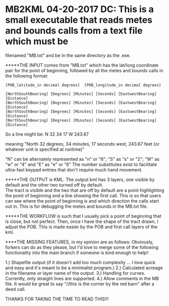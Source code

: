 # MB2KML  04-20-2017 DC:  This is a small executable that reads metes and bounds calls from a text file which must be 
filenamed "MB.txt" and be in the same directory as the .exe.  

*****THE INPUT comes from "MB.txt" which has the lat/long coordinate pair for the point of beginning, followed by all the metes 
and bounds calls in the following format:

    [POB_latitude_in decimal degrees]  [POB_longitude_in decimal degrees]

    [NorthSouthBearing] [Degrees] [Minutes] [Seconds] [EastwestBearing] [Distance]
    [NorthSouthBearing] [Degrees] [Minutes] [Seconds] [EastwestBearing] [Distance]
    [NorthSouthBearing] [Degrees] [Minutes] [Seconds] [EastwestBearing] [Distance]
    [NorthSouthBearing] [Degrees] [Minutes] [Seconds] [EastwestBearing] [Distance]

So a line might be:
    N     32     34     17   W    243.67

meaning "North 32 degrees, 34 minutes, 17 seconds west, 243.67 feet (or whatever unit is specified at runtime)"

"N" can be alternately represented as "n" or "8"; "S" as "s" or "2"; "W" as "w" or "4" and "E" as "e" or "6"
The number substitutes exist to facilitate ultra-fast keypad entries that don't require much hand movement.

*****THE OUTPUT is KML.  The output kml has 3 layers, one visible by default and the other two turned off by default.  
The tract is visible and the two that are off by default are a point highlighting the point of beginning and a 
line showing the first call.  This is so that users can see where the point of beginning is and which direction the 
calls start out in.  This is for debugging the metes and bounds in the MB.txt file.

*****THE WORKFLOW is such that I usually pick a point of beginning that is close, but not perfect.  Then, once I have
the shape of the tract drawn, I adjust the POB.  This is made easier by the POB and first call layers of the kml. 

****THE MISSING FEATURES, in my opinion are as follows: Obviously, forkers can do as they please, but I'd love to merge 
some of the following functionality into the main branch if someone is kind enough to help!:

1.) Shapefile output (if it doesn't add too much complexity ... I love quick and easy and it's meant to be a minimalist program.)
2.) Calculated acreage in the filename or layer name of the output.
3.) Handling for curves.  Currently, only straight lines are supported.
4.) Allow comments in the MB file.  It would be great to say "//this is the corner by the red barn" after a deed call.

THANKS FOR TAKING THE TIME TO READ THIS!!!
